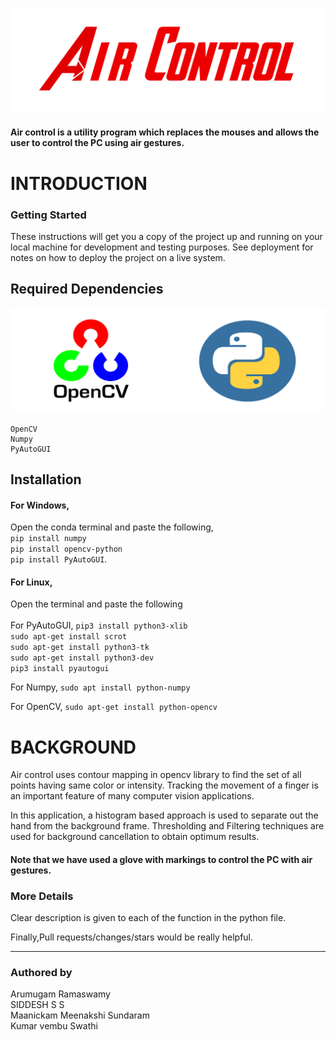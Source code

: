 ![title](https://github.com/IIplutocrat45II/Air-Control/blob/master/images/air_c.png)
<br />
#### Air control is a utility program which replaces the mouses and allows the user to control the PC using air gestures.

# INTRODUCTION
### Getting Started 

These instructions will get you a copy of the project up and running on your local machine for development and testing purposes. See deployment for notes on how to deploy the project on a live system.

## Required Dependencies
![](https://github.com/IIplutocrat45II/Air-Control/blob/master/images/cred.png)
```
OpenCV
Numpy
PyAutoGUI
```

## Installation 
#### For Windows,<br />
Open the conda terminal and paste the following,<br /> 
```pip install numpy```<br />
```pip install opencv-python```<br />
```pip install PyAutoGUI```.
<br />
#### For Linux,<br /> 
Open the terminal and paste the following <br />
<br/>
For PyAutoGUI,
```pip3 install python3-xlib```<br/>
```sudo apt-get install scrot```<br/>
```sudo apt-get install python3-tk```<br/>
```sudo apt-get install python3-dev```<br/>
```pip3 install pyautogui```<br/>

For Numpy,
```sudo apt install python-numpy```

For OpenCV,
```sudo apt-get install python-opencv```



# BACKGROUND
Air control uses contour mapping in opencv library to find the set of all points having same color or intensity. Tracking the movement of a finger is an important feature of many computer vision applications. 

In this application, a histogram based approach is used to separate out the hand from the background frame. Thresholding and Filtering techniques are used for background cancellation to obtain optimum results. 

#### Note that we have used a glove with markings to control the PC with air gestures.



### More Details
Clear description is given to each of the function in the python file.

Finally,Pull requests/changes/stars would be really helpful.
________________________________________________________________________________________________________________________

### Authored by
Arumugam Ramaswamy<br/>
SIDDESH S S<br/>
Maanickam Meenakshi Sundaram<br/>
Kumar vembu Swathi 






